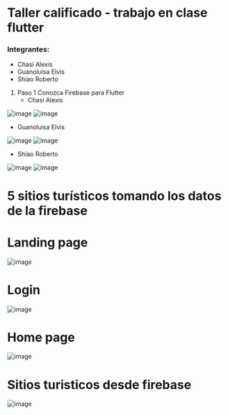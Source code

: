 # Taller calificado - trabajo en clase flutter

### Integrantes:
- Chasi Alexis
- Guanoluisa Elvis
- Shiao Roberto

1. Paso 1 Conozca Firebase para Flutter
   - Chasi Alexis
  
![image](https://github.com/Shiao-Li/Firebase_flutter/assets/95731527/8d94300c-a1a0-431e-9379-45d6a02d958b)
![image](https://github.com/Shiao-Li/Firebase_flutter/assets/95731527/2d3bfe1e-05ee-427b-9d63-ebb92c900f03)

   - Guanoluisa Elvis
  
![image](https://github.com/Shiao-Li/Firebase_flutter/assets/95731527/1c88f302-36c5-4bdc-adf9-d89bceae91cb)
![image](https://github.com/Shiao-Li/Firebase_flutter/assets/95731527/9cc0bb50-c9b8-41e2-a23b-541477d9b45a)

   - Shiao Roberto
     
![image](https://github.com/Shiao-Li/Firebase_flutter/assets/95731527/2e2763d6-d460-42fa-a96b-3aac74a88f25)
![image](https://github.com/Shiao-Li/Firebase_flutter/assets/95731527/a54c4f8d-6a52-4ad5-a627-31dbfe530fbc)


# 5 sitios turísticos tomando los datos de la firebase

# Landing page
![image](https://github.com/Shiao-Li/Firebase_flutter/assets/117754026/b03905ae-be09-4196-80a5-a0a62f04d2a3)

# Login
![image](https://github.com/Shiao-Li/Firebase_flutter/assets/117754026/0b900ff2-7503-4d6d-8709-b3c7b6a91ffe)

# Home page
![image](https://github.com/Shiao-Li/Firebase_flutter/assets/117754026/7141acf9-e55e-47a9-a6de-10c8797fc4fe)

# Sitios turisticos desde firebase

![image](https://github.com/Shiao-Li/Firebase_flutter/assets/117754026/a48edfe1-c63e-4500-be2b-e07c6c75a559)


